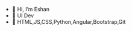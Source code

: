 - 👋 Hi, I’m Eshan 
- 👀 UI Dev
- 🌱 HTML,JS,CSS,Python,Angular,Bootstrap,Git



<!---
EshanB101/EshanB101 is a ✨ special ✨ repository because its `README.md` (this file) appears on your GitHub profile.
You can click the Preview link to take a look at your changes.
--->
